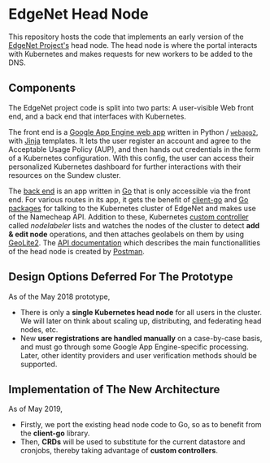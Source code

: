 # EdgeNet Head Node

This repository hosts the code that implements an early version of the
[EdgeNet Project's](https://github.com/EdgeNet-project) head node.
The head node is where the portal interacts with Kubernetes
and makes requests for new workers to be added to the DNS.



## Components

The EdgeNet project code is split into two parts: A user-visible Web front end, and
a back end that interfaces with Kubernetes.

The front end is a
[Google App Engine web app](https://github.com/EdgeNet-project/portal/tree/master)
written in Python / [`webapp2`](https://pypi.org/project/webapp2/),
with [Jinja](http://jinja.pocoo.org/) templates. 
It lets the user register an account and agree to the Acceptable Usage Policy (AUP),
and then hands out credentials in the form of a Kubernetes configuration.
With this config, the user can access their personalized Kubernetes
dashboard for further interactions with their resources on the Sundew cluster.

The [back end](https://github.com/EdgeNet-project/headnode)
is an app written in [Go](https://golang.org/) that is only accessible via the
front end. For various routes in its app, it gets the benefit of [client-go](https://github.com/kubernetes/client-go) and [Go packages](https://godoc.org/k8s.io/kubernetes) for talking to the Kubernetes cluster of EdgeNet and makes use of the Namecheap API. Addition to these, Kubernetes [custom controller](https://kubernetes.io/docs/concepts/extend-kubernetes/api-extension/custom-resources/) called *nodelabeler* lists and watches the nodes of the cluster to detect **add & edit node** operations, and then attaches geolabels on them by using [GeoLite2](https://dev.maxmind.com/geoip/geoip2/geolite2/). The [API documentation](https://documenter.getpostman.com/view/7656709/S1ZxapRG?version=latest) which describes the main functionallities of the head node is created by [Postman](https://www.getpostman.com/).



## Design Options Deferred For The Prototype

As of the May 2018 prototype,

* There is only a **single Kubernetes head node** for all users in the cluster.
  We will later on think about scaling up, distributing, and federating head nodes, etc.
* New **user registrations are handled manually** on a case-by-case basis, and must go
  through some Google App Engine-specific processing. Later, other identity
  providers and user verification methods should be supported.

## Implementation of The New Architecture

As of May 2019,

* Firstly, we port the existing head node code to Go, so as to benefit from the **client-go** library.
* Then, **CRDs** will be used to substitute for the current datastore and cronjobs, thereby taking advantage of **custom controllers**.
